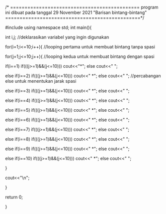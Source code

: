 /* =============================================
program ini dibuat pada tanggal 29 November 2021
"Barisan bintang-bintang"
===============================================*/

#include <iostream>
using namespace std;
int main(){

int i,j;
//deklarasikan variabel yang ingin digunakan

for(i=1;i<=10;i++){
	//looping pertama untuk membuat bintang tanpa spasi

for(j=1;j<=10;j++){
	//looping kedua untuk membuat bintang dengan spasi

if(i==1) if(((j>=1)&&(j<=10))) cout<<"*"; else cout<<" ";

else if(i==2) if(((j>=1)&&(j<=10))) cout<<" *"; else cout<<" ";
//percabangan else untuk menentukan jarak spasi

else if(i==3) if(((j>=1)&&(j<=10))) cout<<"  *"; else cout<<" ";

else if(i==4) if(((j>=1)&&(j<=10))) cout<<"   *"; else cout<<" ";

else if(i==5) if(((j>=1)&&(j<=10))) cout<<"    *"; else cout<<" ";

else if(i==6) if(((j>=1)&&(j<=10))) cout<<"     *"; else cout<<" ";

else if(i==7) if(((j>=1)&&(j<=10))) cout<<"      *"; else cout<<" ";

else if(i==8) if(((j>=1)&&(j<=10))) cout<<"       *"; else cout<<" ";

else if(i==9) if(((j>=1)&&(j<=10))) cout<<"        *"; else cout<<" ";

else if(i==10) if(((j>=1)&&(j<=10))) cout<<"         *"; else cout<<" ";

}

cout<<"\n";

}

return 0;

}



